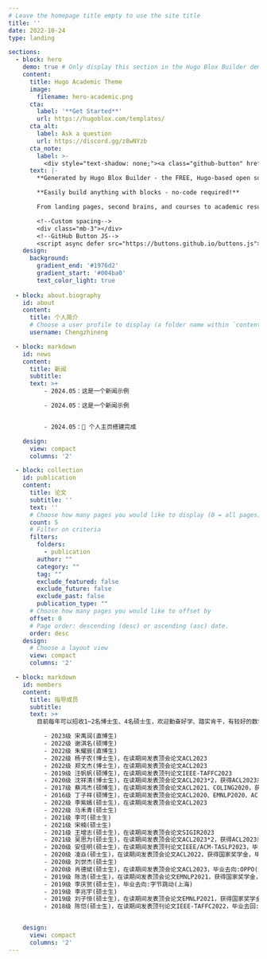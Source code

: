```yaml
---
# Leave the homepage title empty to use the site title
title: ''
date: 2022-10-24
type: landing

sections:
  - block: hero
    demo: true # Only display this section in the Hugo Blox Builder demo site
    content:
      title: Hugo Academic Theme
      image:
        filename: hero-academic.png
      cta:
        label: '**Get Started**'
        url: https://hugoblox.com/templates/
      cta_alt:
        label: Ask a question
        url: https://discord.gg/z8wNYzb
      cta_note:
        label: >-
          <div style="text-shadow: none;"><a class="github-button" href="https://github.com/HugoBlox/hugo-blox-builder" data-icon="octicon-star" data-size="large" data-show-count="true" aria-label="Star">Star Hugo Blox Builder</a></div><div style="text-shadow: none;"><a class="github-button" href="https://github.com/HugoBlox/theme-academic-cv" data-icon="octicon-star" data-size="large" data-show-count="true" aria-label="Star">Star the Academic template</a></div>
      text: |-
        **Generated by Hugo Blox Builder - the FREE, Hugo-based open source website builder trusted by 500,000+ sites.**

        **Easily build anything with blocks - no-code required!**

        From landing pages, second brains, and courses to academic resumés, conferences, and tech blogs.

        <!--Custom spacing-->
        <div class="mb-3"></div>
        <!--GitHub Button JS-->
        <script async defer src="https://buttons.github.io/buttons.js"></script>
    design:
      background:
        gradient_end: '#1976d2'
        gradient_start: '#004ba0'
        text_color_light: true
  
  - block: about.biography
    id: about
    content:
      title: 个人简介
      # Choose a user profile to display (a folder name within `content/authors/`)
      username: Chengzhineng

  - block: markdown
    id: news
    content:
      title: 新闻
      subtitle: 
      text: >+
          - 2024.05：这是一个新闻示例

          - 2024.05：这是一个新闻示例


          - 2024.05：🎉 个人主页搭建完成

    design:
      view: compact
      columns: '2'

  - block: collection
    id: publication
    content:
      title: 论文 
      subtitle: ''
      text: ''
      # Choose how many pages you would like to display (0 = all pages)
      count: 5
      # Filter on criteria
      filters:
        folders:
          - publication
        author: ""
        category: ""
        tag: ""
        exclude_featured: false
        exclude_future: false
        exclude_past: false
        publication_type: ""
      # Choose how many pages you would like to offset by
      offset: 0
      # Page order: descending (desc) or ascending (asc) date.
      order: desc
    design:
      # Choose a layout view
      view: compact
      columns: '2'

  - block: markdown
    id: members
    content:
      title: 指导成员
      subtitle: 
      text: >+
        目前每年可以招收1~2名博士生、4名硕士生，欢迎勤奋好学、踏实肯干，有较好的数学、英语基础和编程能力(需英语六级>500或有ACM获奖经历)，且对人工智能、自然语言处理、机器学习、数据挖掘领域感兴趣的同学与我联系。  

          - 2023级 宋禹润(直博生)
          - 2022级 谢淇名(硕博生)
          - 2022级 朱耀辰(直博生)
          - 2022级 杨子农(博士生)，在读期间发表顶会论文ACL2023
          - 2022级 郑文杰(博士生)，在读期间发表顶会论文ACL2023
          - 2019级 汪帆帆(硕博生)，在读期间发表顶刊论文IEEE-TAFFC2023
          - 2020级 沈祥清(博士生)，在读期间发表顶会论文ACL2023*2，获得ACL2023杰出论文奖
          - 2017级 蔡鸿杰(硕博生)，在读期间发表顶会论文ACL2021、COLING2020，获得COLING2020最佳论文提名
          - 2016级 丁子祥(硕博生)，在读期间发表顶会论文ACL2020、EMNLP2020、ACL2019、AAAI2019、IJCAI2019，获得ACL2019杰出论文奖，毕业去向:同花顺科技(杭州)(获得腾讯AILab、阿里达摩院、字节跳动、百度等offer)
          - 2022级 李紫嫣(硕士生)，在读期间发表顶会论文ACL2023
          - 2022级 马禾青(硕士生)
          - 2021级 李可(硕士生)
          - 2021级 宋楠(硕士生)
          - 2021级 王增志(硕士生)，在读期间发表顶会论文SIGIR2023
          - 2021级 吴思为(硕士生)，在读期间发表顶会论文ACL2023*2，获得ACL2023杰出论文奖
          - 2020级 安佳明(硕士生)，在读期间发表顶刊论文IEEE/ACM-TASLP2023，毕业去向:阿里(杭州)
          - 2020级 凌焱(硕士生)，在读期间发表顶会论文ACL2022，获得国家奖学金，毕业去向:科大讯飞(合肥)
          - 2020级 刘世杰(硕士生)
          - 2020级 肖德斌(硕士生)，在读期间发表顶会论文ACL2023，毕业去向:OPPO(深圳)
          - 2019级 陈浩(硕士生)，在读期间发表顶会论文EMNLP2021，获得国家奖学金，毕业去向:网易(杭州)
          - 2019级 李庆贺(硕士生)，毕业去向:字节跳动(上海)
          - 2019级 李兆宇(硕士生)
          - 2019级 刘子恒(硕士生)，在读期间发表顶会论文EMNLP2021，获得国家奖学金，毕业去向:字节跳动(北京)
          - 2018级 陈恺(硕士生)，在读期间发表顶刊论文IEEE-TAFFC2022，毕业去回:百度(上海)


    design:
      view: compact
      columns: '2'
---
```

